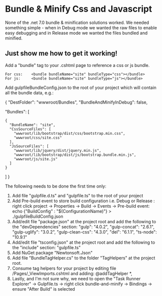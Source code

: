 # Bundle & Minify Css and Javascript

None of the .net 7.0 bundle & minification solutions worked. We needed something simple - when in Debug mode we wanted the raw files to enable easy debugging and in Release mode we wanted the files bundled and minified.

## Just show me how to get it working!

Add a "bundle" tag to your .cshtml page to reference a css or js bundle.

	For css:	<bundle bundleName="site" bundleType="css"></bundle>
	For js:		<bundle bundleName="site" bundleType="js"></bundle>
    
Add gulpfileBundleConfig.json to the root of your project which will contain all the bundle data, e.g.:

 {
  "DestFolder": "wwwroot/Bundles",
  "BundleAndMinifyInDebug": false, 

  "Bundles": [

    {
      "BundleName": "site",
      "CssSourceFiles": [
        "wwwroot/lib/bootstrap/dist/css/bootstrap.min.css",
        "wwwroot/css/site.css"
      ],
      "JsSourceFiles": [
        "wwwroot/lib/jquery/dist/jquery.min.js",
        "wwwroot/lib/bootstrap/dist/js/bootstrap.bundle.min.js",
        "wwwroot/js/site.js"
      ]
    }

  ]
}

The following needs to be done the first time only:
1. Add file "gulpfile.d.ts" and "gulpfile.ts" to the root of your project
2. Add Pre-build event to store build configuration i.e. Debug or Release : right click project -> Properties -> Build -> Events -> Pre-build event:
     echo {"BuildConfig" : "$(ConfigurationName)"} > ./gulpfileBuildConfig.json
3. Add/edit file "package.json" at the project root and add the following to the "devDependencies" section:
    "gulp": "4.0.2",
    "gulp-concat": "2.6.1",
    "gulp-uglify": "3.0.2",
    "gulp-clean-css": "4.3.0",
    "del": "6.1.1",
    "ts-node": "10.9.1"
4. Add/edit file "tsconfig.json" at the project root and add the following to the "include" section:
     "gulpfile.ts"
5. Add NuGet package "Newtonsoft.Json"
6. Add file "BundleTagHelper.cs" to the folder "TagHelpers" at the project root.
7. Consume tag helpers for your project by editing file /Pages/_ViewImports.cshtml and adding:
     @addTagHelper *, <project name>
8. Lastly, and I'm not sure why, we need to open the "Task Runner Explorer" -> Gulpfile.ts -> right click bundle-and-minify -> Bindings -> ensure "After Build" is selected

